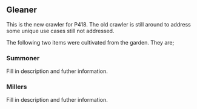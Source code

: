 ## Gleaner

This is the new crawler for P418.  The old crawler is still around to address
some unique use cases still not addressed.  

The following two items were cultivated from the garden.  They are;


### Summoner

Fill in description and futher information.

### Millers

Fill in description and futher information.

